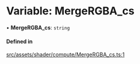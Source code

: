 # Variable: MergeRGBA\_cs

• **MergeRGBA\_cs**: `string`

#### Defined in

[src/assets/shader/compute/MergeRGBA_cs.ts:1](https://github.com/Orillusion/orillusion/blob/main/src/assets/shader/compute/MergeRGBA_cs.ts#L1)
